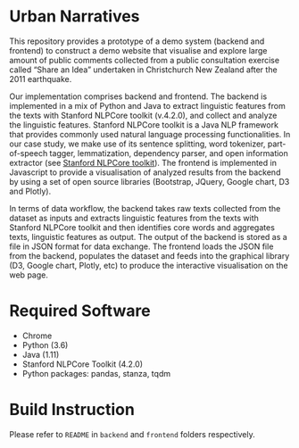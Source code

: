 # Urban Narratives
This repository provides a prototype of a demo system (backend and frontend) to construct a demo website that visualise and explore large amount of public comments collected from a public consultation exercise called “Share an Idea” undertaken in Christchurch New Zealand after the 2011 earthquake.


Our implementation comprises backend and frontend. The backend is implemented in a mix of Python and Java to extract linguistic features from the texts with Stanford NLPCore toolkit  (v.4.2.0), and collect and analyze the linguistic features. Stanford NLPCore toolkit is a Java NLP framework that provides commonly used natural language processing functionalities. In our case study, we make use of its sentence splitting, word tokenizer, part-of-speech tagger, lemmatization, dependency parser, and open information extractor (see [Stanford NLPCore toolkit](https://github.com/stanfordnlp/CoreNLP)). The frontend is implemented in Javascript to provide a visualisation of analyzed results from the backend by using a set of open source libraries (Bootstrap, JQuery, Google chart, D3 and Plotly).

In terms of data workflow, the backend takes raw texts collected from the dataset as inputs and extracts linguistic features from the texts with Stanford NLPCore toolkit and then identifies core words and aggregates texts, linguistic features as output. The output of the backend is stored as a file in JSON format for data exchange. The frontend loads the JSON file from the backend, populates the dataset and feeds into the graphical library (D3, Google chart, Plotly, etc) to produce the interactive visualisation on the web page.


# Required Software

* Chrome
* Python (3.6)
* Java (1.11)
* Stanford NLPCore Toolkit (4.2.0)
* Python packages: pandas, stanza, tqdm

# Build Instruction
Please refer to `README` in `backend` and `frontend` folders respectively.


